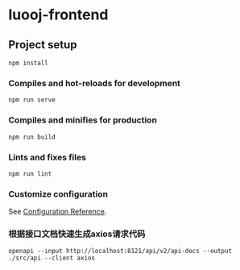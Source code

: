 # luooj-frontend

## Project setup
```
npm install
```

### Compiles and hot-reloads for development
```
npm run serve
```

### Compiles and minifies for production
```
npm run build
```

### Lints and fixes files
```
npm run lint
```

### Customize configuration
See [Configuration Reference](https://cli.vuejs.org/config/).

### 根据接口文档快速生成axios请求代码
```shell
openapi --input http://localhost:8121/api/v2/api-docs --output ./src/api --client axios
```

